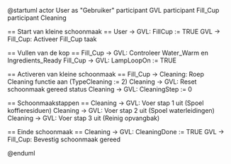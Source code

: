 @startuml
actor User as "Gebruiker"
participant GVL
participant Fill_Cup
participant Cleaning

== Start van kleine schoonmaak ==
User -> GVL: FillCup := TRUE
GVL -> Fill_Cup: Activeer Fill_Cup taak

== Vullen van de kop ==
Fill_Cup -> GVL: Controleer Water_Warm en Ingredients_Ready
Fill_Cup -> GVL: LampLoopOn := TRUE

== Activeren van kleine schoonmaak ==
Fill_Cup -> Cleaning: Roep Cleaning functie aan (TypeCleaning := 2)
Cleaning -> GVL: Reset schoonmaak gereed status
Cleaning -> GVL: CleaningStep := 0

== Schoonmaakstappen ==
Cleaning -> GVL: Voer stap 1 uit (Spoel koffieresiduen)
Cleaning -> GVL: Voer stap 2 uit (Spoel waterleidingen)
Cleaning -> GVL: Voer stap 3 uit (Reinig opvangbak)

== Einde schoonmaak ==
Cleaning -> GVL: CleaningDone := TRUE
GVL -> Fill_Cup: Bevestig schoonmaak gereed

@enduml

